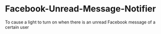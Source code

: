 # Facebook-Unread-Message-Notifier
To cause a light to turn on when there is an unread Facebook message of a certain user
